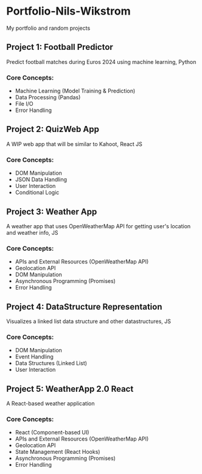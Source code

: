 # Portfolio-Nils-Wikstrom

My portfolio and random projects

## Project 1: Football Predictor

Predict football matches during Euros 2024 using machine learning, Python

### Core Concepts:

- Machine Learning (Model Training & Prediction)
- Data Processing (Pandas)
- File I/O
- Error Handling

## Project 2: QuizWeb App

A WIP web app that will be similar to Kahoot, React JS

### Core Concepts:

- DOM Manipulation
- JSON Data Handling
- User Interaction
- Conditional Logic

## Project 3: Weather App

A weather app that uses OpenWeatherMap API for getting user's location and
weather info, JS

### Core Concepts:

- APIs and External Resources (OpenWeatherMap API)
- Geolocation API
- DOM Manipulation
- Asynchronous Programming (Promises)
- Error Handling

## Project 4: DataStructure Representation

Visualizes a linked list data structure and other datastructures, JS

### Core Concepts:

- DOM Manipulation
- Event Handling
- Data Structures (Linked List)
- User Interaction

## Project 5: WeatherApp 2.0 React

A React-based weather application

### Core Concepts:

- React (Component-based UI)
- APIs and External Resources (OpenWeatherMap API)
- Geolocation API
- State Management (React Hooks)
- Asynchronous Programming (Promises)
- Error Handling
